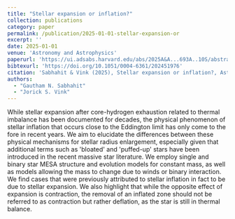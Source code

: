 ```yaml
---
title: "Stellar expansion or inflation?"
collection: publications
category: paper
permalink: /publication/2025-01-01-stellar-expansion-or
excerpt: ''
date: 2025-01-01
venue: 'Astronomy and Astrophysics'
paperurl: 'https://ui.adsabs.harvard.edu/abs/2025A&A...693A..10S/abstract'
bibtexurl: 'https://doi.org/10.1051/0004-6361/202451976'
citation: 'Sabhahit & Vink (2025), Stellar expansion or inflation?, Astronomy and Astrophysics'
authors:
  - "Gautham N. Sabhahit"
  - "Jorick S. Vink"
---
```

While stellar expansion after core-hydrogen exhaustion related to thermal imbalance has been documented for decades, the physical phenomenon of stellar inflation that occurs close to the Eddington limit has only come to the fore in recent years. We aim to elucidate the differences between these physical mechanisms for stellar radius enlargement, especially given that additional terms such as 'bloated' and 'puffed-up' stars have been introduced in the recent massive star literature. We employ single and binary star MESA structure and evolution models for constant mass, as well as models allowing the mass to change due to winds or binary interaction. We find cases that were previously attributed to stellar inflation in fact to be due to stellar expansion. We also highlight that while the opposite effect of expansion is contraction, the removal of an inflated zone should not be referred to as contraction but rather deflation, as the star is still in thermal balance.
